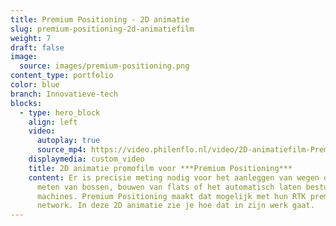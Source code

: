 ```yaml
---
title: Premium Positioning - 2D animatie
slug: premium-positioning-2d-animatiefilm
weight: 7
draft: false
image:
  source: images/premium-positioning.png
content_type: portfolio
color: blue
branch: Innovatieve-tech
blocks:
  - type: hero_block
    align: left
    video:
      autoplay: true
      source_mp4: https://video.philenflo.nl/video/2D-animatiefilm-Premium-Positioning.mp4
    displaymedia: custom_video
    title: 2D animatie promofilm voor ***Premium Positioning***
    content: Er is precisie meting nodig voor het aanleggen van wegen of kabels,
      meten van bossen, bouwen van flats of het automatisch laten besturen van
      machines. Premium Positioning maakt dat mogelijk met hun RTK premium
      network. In deze 2D animatie zie je hoe dat in zijn werk gaat.
---
```

